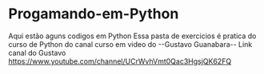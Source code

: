 # Progamando-em-Python
Aqui estão aguns codigos em Python
Essa pasta de exercicios é pratica do curso de Python do canal curso em video do --Gustavo Guanabara--
Link canal do Gustavo https://www.youtube.com/channel/UCrWvhVmt0Qac3HgsjQK62FQ

